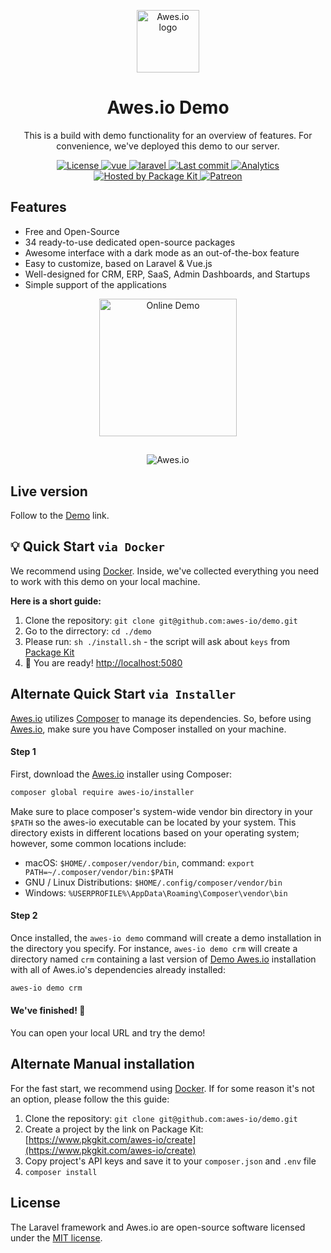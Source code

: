 <p align="center">
    <a href="https://www.awes.io/?utm_source=github&utm_medium=demo" target="_blank" rel="noopener noreferrer">
        <img width="100" src="https://static.awes.io/promo/Logo_sign_color.svg" alt="Awes.io logo">
    </a>
</p>

<h1 align="center">Awes.io Demo</h1>

<p align="center">This is a build with demo functionality for an overview of features. For convenience, we've deployed this demo to our server.</p>

<p align="center">
    <a href="https://www.awes.io/?utm_source=github&amp;utm_medium=shields">
        <img src="https://img.shields.io/github/license/awes-io/demo.svg" alt="License" />
    </a>
    <a href="https://www.awes.io/?utm_source=github&amp;utm_medium=shields" target="_blank">
        <img src="https://static.pkgkit.com/badges/vuejs.svg" alt="vue" />
    </a>
    <a href="https://www.awes.io/?utm_source=github&amp;utm_medium=shields" target="_blank">
        <img src="https://static.pkgkit.com/badges/laravel.svg" alt="laravel" />
    </a>
    <a href="https://www.awes.io/?utm_source=github&amp;utm_medium=shields">
        <img src="https://img.shields.io/github/last-commit/awes-io/demo.svg" alt="Last commit" />
    </a>
    <a href="https://github.com/awes-io/demo">
        <img src="https://ga-beacon.appspot.com/UA-134431636-1/awes-io/demo" alt="Analytics" />
    </a>
    <a href="https://www.pkgkit.com/?utm_source=github&amp;utm_medium=shields">
        <img src="https://www.pkgkit.com/badges/hosted.svg" alt="Hosted by Package Kit" />
    </a>
    <a href="https://www.patreon.com/join/awesdotio">
        <img src="https://static.pkgkit.com/badges/patreon.svg" alt="Patreon" />
    </a>
</p>

## Features

* Free and Open-Source
* 34 ready-to-use dedicated open-source packages
* Awesome interface with a dark mode as an out-of-the-box feature
* Easy to customize, based on Laravel & Vue.js
* Well-designed for CRM, ERP, SaaS, Admin Dashboards, and Startups
* Simple support of the applications

<p align="center">
    <a href="https://demo.awes.io/?utm_source=github&utm_medium=awes-io-head-link" title="Online Demo">
        <img src="https://static.awes.io/promo/awes-io-demo-button.png" alt="Online Demo" width="220px" />
    </a>
</p>

## 

<p align="center">
    <img src="https://static.awes.io/promo/illustration_1440x1030.png" alt="Awes.io">
</p>

## Live version
Follow to the [Demo](https://demo.awes.io/?utm_source=github&amp;utm_medium=demo_link) link.

## 💡 Quick Start `via Docker`
We recommend using [Docker](https://www.docker.com/). Inside, we've collected everything you need to work with this demo on your local machine.

**Here is a short guide:**
1. Clone the repository: `git clone git@github.com:awes-io/demo.git`
2. Go to the dirrectory: `cd ./demo`
3. Please run: `sh ./install.sh` - the script will ask about `keys` from [Package Kit](https://www.pkgkit.com)
4. 👏 You are ready! [http://localhost:5080](http://localhost:5080) 

## Alternate Quick Start `via Installer`

[Awes.io](https://www.awes.io) utilizes [Composer](https://getcomposer.org/) to manage its dependencies. So, before using [Awes.io](https://www.awes.io), make sure you have Composer installed on your machine.

#### Step 1
First, download the [Awes.io](https://www.awes.io) installer using Composer:
```bash
composer global require awes-io/installer
```

Make sure to place composer's system-wide vendor bin directory in your `$PATH` so the awes-io executable can be located by your system. This directory exists in different locations based on your operating system; however, some common locations include:

- macOS: `$HOME/.composer/vendor/bin`, command: `export PATH=~/.composer/vendor/bin:$PATH`
- GNU / Linux Distributions: `$HOME/.config/composer/vendor/bin`
- Windows: `%USERPROFILE%\AppData\Roaming\Composer\vendor\bin`

#### Step 2
Once installed, the `awes-io demo` command will create a demo installation in the directory you specify. For instance, `awes-io demo crm` will create a directory named `crm` containing a last version of [Demo Awes.io](https://demo.awes.io) installation with all of Awes.io's dependencies already installed:

```bash
awes-io demo crm
```

#### We've finished! 👏
You can open your local URL and try the demo!


## Alternate Manual installation
For the fast start, we recommend using [Docker](#quick-start-via-docker).
If for some reason it's not an option, please follow the this guide:

1. Clone the repository: `git clone git@github.com:awes-io/demo.git`
2. Create a project by the link on Package Kit: [https://www.pkgkit.com/awes-io/create](https://www.pkgkit.com/awes-io/create)
3. Copy project's API keys and save it to your `composer.json` and `.env` file
4. `composer install`


## License
The Laravel framework and Awes.io are open-source software licensed under the [MIT license](http://opensource.org/licenses/MIT).
